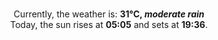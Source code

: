 <p  align="center"><br/>Currently, the weather is: <b> 31°C, <i>moderate rain</i></b></br>Today, the sun rises at <b>05:05</b> and sets at <b>19:36</b>.</p>